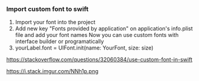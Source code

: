 ### Import custom font to swift

1. Import your font into the project
2. Add new key "Fonts provided by application" on application's info.plist file and add your font names Now you can use custom fonts with interface builder or programatically
3. yourLabel.font = UIFont.init(name: YourFont, size: size)

https://stackoverflow.com/questions/32060384/use-custom-font-in-swift

https://i.stack.imgur.com/NNh1p.png
